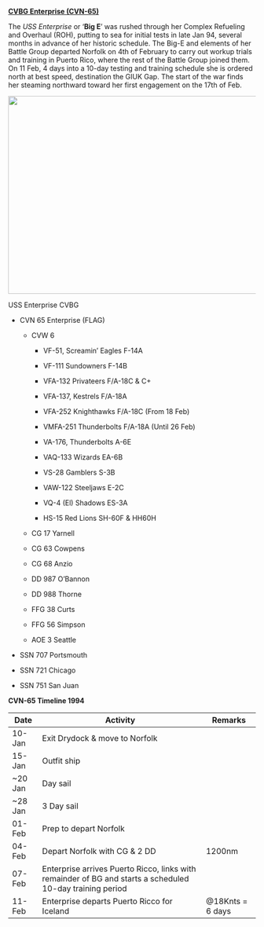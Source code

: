 **[CVBG Enterprise
(CVN-65)](https://en.wikipedia.org/wiki/USS_Enterprise_(CVN-65))**

The *USS Enterprise* or ‘**Big E**’ was rushed through her Complex
Refueling and Overhaul (ROH), putting to sea for initial tests in late
Jan 94, several months in advance of her historic schedule. The Big-E
and elements of her Battle Group departed Norfolk on 4th of February to
carry out workup trials and training in Puerto Rico, where the rest of
the Battle Group joined them. On 11 Feb, 4 days into a 10-day testing
and training schedule she is ordered north at best speed, destination
the GIUK Gap. The start of the war finds her steaming northward toward
her first engagement on the 17th of Feb.

<img src="/assets\images\nato\us\navy\carriers\enterprise\media\image1.jpg" style="width:7.1545in;height:4.19792in" />

USS Enterprise CVBG

-   CVN 65 Enterprise (FLAG)

    -   CVW 6

        -   VF-51, Screamin’ Eagles F-14A

        -   VF-111 Sundowners F-14B

        -   VFA-132 Privateers F/A-18C & C+

        -   VFA-137, Kestrels F/A-18A

        -   VFA-252 Knighthawks F/A-18C (From 18 Feb)

        -   VMFA-251 Thunderbolts F/A-18A (Until 26 Feb)

        -   VA-176, Thunderbolts A-6E

        -   VAQ-133 Wizards EA-6B

        -   VS-28 Gamblers S-3B

        -   VAW-122 Steeljaws E-2C

        -   VQ-4 (El) Shadows ES-3A

        -   HS-15 Red Lions SH-60F & HH60H

    -   CG 17 Yarnell

    -   CG 63 Cowpens

    -   CG 68 Anzio

    -   DD 987 O’Bannon

    -   DD 988 Thorne

    -   FFG 38 Curts

    -   FFG 56 Simpson

    -   AOE 3 Seattle

-   SSN 707 Portsmouth

-   SSN 721 Chicago

-   SSN 751 San Juan

**CVN-65 Timeline 1994**

| **Date** | **Activity**                                                                                              | **Remarks**      |
|----------|-----------------------------------------------------------------------------------------------------------|------------------|
| 10-Jan   | Exit Drydock & move to Norfolk                                                                            |                  |
| 15-Jan   | Outfit ship                                                                                               |                  |
| \~20 Jan | Day sail                                                                                                  |                  |
| \~28 Jan | 3 Day sail                                                                                                |                  |
| 01-Feb   | Prep to depart Norfolk                                                                                    |                  |
| 04-Feb   | Depart Norfolk with CG & 2 DD                                                                             | 1200nm           |
| 07-Feb   | Enterprise arrives Puerto Ricco, links with remainder of BG and starts a scheduled 10-day training period |                  |
| 11-Feb   | Enterprise departs Puerto Ricco for Iceland                                                               | @18Knts = 6 days |
